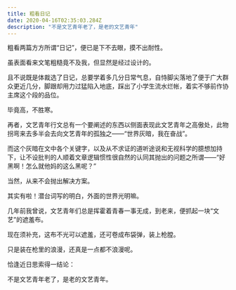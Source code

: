 ```yaml
---
title: 粗看日记
date: 2020-04-16T02:35:03.284Z
description: "不是文艺青年老了，是老的文艺青年"
---
```


粗看两篇方方所谓“日记”，便已是下不去眼，摸不出耐性。

虽表面看来文笔粗糙竟不及我，但显然是经过设计的。

且不说既是体裁选了日记，总要学着多几分日常气息，自恃脚尖落地了便于广大群众更近几分，脚跟却用力过猛陷入地底，踩出了小学生流水烂帐，着实不够前作协主席这个段的品位。

毕竟高，不胜寒。

再者，文艺青年行文总有一个要阐述的东西以侧面表现此文艺青年之高傲处，此物拐弯来去多半会去向文艺青年的孤独之——“世界灰暗，我在奋战”。

而这个灰暗在文中各个关键字，以及从不求证的道听途说和无视科学的臆想加持下，让不设批判的人顺着文章逻辑惯性很自然的认同其抛出的问题之所谓——“好黑啊！怎么就他妈的这么黑呢？”

当然，从来不会抛出解决方案。

其实有啦！潜台词写的明白，外面的世界光明嘛。

几年前我曾说，文艺青年们总是挥霍着青春一事无成，到老来，便抓起一块“文艺”的遮羞布。

现在须补充，这布不光可以遮羞，还可卷成布袋弹，装上枪膛。

只是装在枪里的浪漫，还真是一点都不浪漫呢。

恰逢近日思索得一结论：

不是文艺青年老了，是老的文艺青年。
